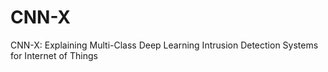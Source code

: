 # CNN-X
CNN-X: Explaining Multi-Class Deep Learning Intrusion Detection Systems for Internet of Things
